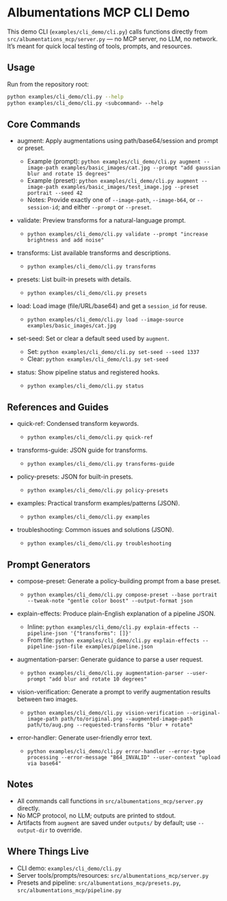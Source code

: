 # Albumentations MCP CLI Demo

This demo CLI (`examples/cli_demo/cli.py`) calls functions directly from `src/albumentations_mcp/server.py` — no MCP server, no LLM, no network. It’s meant for quick local testing of tools, prompts, and resources.

## Usage

Run from the repository root:

```bash
python examples/cli_demo/cli.py --help
python examples/cli_demo/cli.py <subcommand> --help
```

## Core Commands

- augment: Apply augmentations using path/base64/session and prompt or preset.
  - Example (prompt): `python examples/cli_demo/cli.py augment --image-path examples/basic_images/cat.jpg --prompt "add gaussian blur and rotate 15 degrees"`
  - Example (preset): `python examples/cli_demo/cli.py augment --image-path examples/basic_images/test_image.jpg --preset portrait --seed 42`
  - Notes: Provide exactly one of `--image-path`, `--image-b64`, or `--session-id`; and either `--prompt` or `--preset`.

- validate: Preview transforms for a natural-language prompt.
  - `python examples/cli_demo/cli.py validate --prompt "increase brightness and add noise"`

- transforms: List available transforms and descriptions.
  - `python examples/cli_demo/cli.py transforms`

- presets: List built-in presets with details.
  - `python examples/cli_demo/cli.py presets`

- load: Load image (file/URL/base64) and get a `session_id` for reuse.
  - `python examples/cli_demo/cli.py load --image-source examples/basic_images/cat.jpg`

- set-seed: Set or clear a default seed used by `augment`.
  - Set: `python examples/cli_demo/cli.py set-seed --seed 1337`
  - Clear: `python examples/cli_demo/cli.py set-seed`

- status: Show pipeline status and registered hooks.
  - `python examples/cli_demo/cli.py status`

## References and Guides

- quick-ref: Condensed transform keywords.
  - `python examples/cli_demo/cli.py quick-ref`

- transforms-guide: JSON guide for transforms.
  - `python examples/cli_demo/cli.py transforms-guide`

- policy-presets: JSON for built-in presets.
  - `python examples/cli_demo/cli.py policy-presets`

- examples: Practical transform examples/patterns (JSON).
  - `python examples/cli_demo/cli.py examples`

- troubleshooting: Common issues and solutions (JSON).
  - `python examples/cli_demo/cli.py troubleshooting`

## Prompt Generators

- compose-preset: Generate a policy-building prompt from a base preset.
  - `python examples/cli_demo/cli.py compose-preset --base portrait --tweak-note "gentle color boost" --output-format json`

- explain-effects: Produce plain-English explanation of a pipeline JSON.
  - Inline: `python examples/cli_demo/cli.py explain-effects --pipeline-json '{"transforms": []}'`
  - From file: `python examples/cli_demo/cli.py explain-effects --pipeline-json-file examples/pipeline.json`

- augmentation-parser: Generate guidance to parse a user request.
  - `python examples/cli_demo/cli.py augmentation-parser --user-prompt "add blur and rotate 10 degrees"`

- vision-verification: Generate a prompt to verify augmentation results between two images.
  - `python examples/cli_demo/cli.py vision-verification --original-image-path path/to/original.png --augmented-image-path path/to/aug.png --requested-transforms "blur + rotate"`

- error-handler: Generate user-friendly error text.
  - `python examples/cli_demo/cli.py error-handler --error-type processing --error-message "B64_INVALID" --user-context "upload via base64"`

## Notes

- All commands call functions in `src/albumentations_mcp/server.py` directly.
- No MCP protocol, no LLM; outputs are printed to stdout.
- Artifacts from `augment` are saved under `outputs/` by default; use `--output-dir` to override.

## Where Things Live

- CLI demo: `examples/cli_demo/cli.py`
- Server tools/prompts/resources: `src/albumentations_mcp/server.py`
- Presets and pipeline: `src/albumentations_mcp/presets.py`, `src/albumentations_mcp/pipeline.py`
